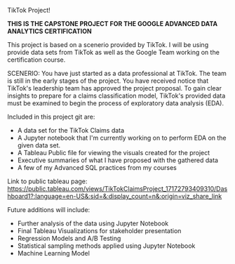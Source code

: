 TikTok Project!

**THIS IS THE CAPSTONE PROJECT FOR THE GOOGLE ADVANCED DATA ANALYTICS CERTIFICATION**

This project is based on a scenerio provided by TikTok. I will be using provide data sets from TikTok as well as the Google Team working on the certification course.


SCENERIO:
You have just started as a data professional at TikTok.
The team is still in the early stages of the project. You have received notice that TikTok's leadership team has approved the project proposal. To gain clear insights to prepare for a claims classification model, TikTok's provided data must be examined to begin the process of exploratory data analysis (EDA).


Included in this project git are:

- A data set for the TikTok Claims data
- A Jupyter notebook that I'm currently working on to perform EDA on the given data set.
- A Tableau Public file for viewing the visuals created for the project
- Executive summaries of what I have proposed with the gathered data
- A few of my Advanced SQL practices from my courses

Link to public tableau page:
https://public.tableau.com/views/TikTokClaimsProject_17172793409310/Dashboard1?:language=en-US&:sid=&:display_count=n&:origin=viz_share_link

Future additions will include:

- Further analysis of the data using Jupyter Notebook
- Final Tableau Visualizations for stakeholder presentation
- Regression Models and A/B Testing
- Statistical sampling methods applied using Jupyter Notebook
- Machine Learning Model
